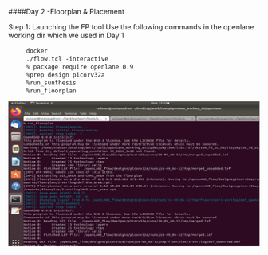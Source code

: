 ####Day 2 -Floorplan & Placement

Step 1: Launching the FP tool 
 Use the following commands in the openlane working dir which we used in Day 1
    
```console
     docker
     ./flow.tcl -interactive
     % package require openlane 0.9
     %prep design picorv32a
     %run_sunthesis
     %run_floorplan
```
![Step 1](Image1.PNG)


